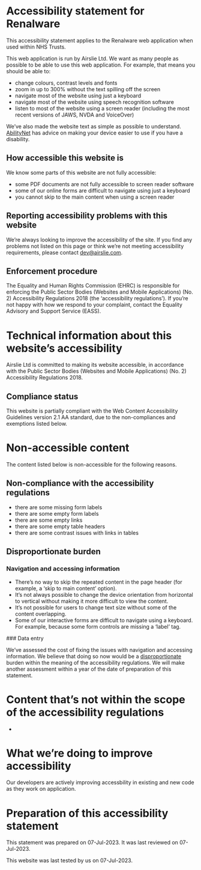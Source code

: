 # Accessibility statement for Renalware

This accessibility statement applies to the Renalware web application when used within NHS Trusts.

This web application is run by Airslie Ltd. We want as many people as possible to be able to use this web application.
For example, that means you should be able to:

- change colours, contrast levels and fonts
- zoom in up to 300% without the text spilling off the screen
- navigate most of the website using just a keyboard
- navigate most of the website using speech recognition software
- listen to most of the website using a screen reader (including the most recent versions of JAWS, NVDA and VoiceOver)

We’ve also made the website text as simple as possible to understand.
[AbilityNet](https://mcmw.abilitynet.org.uk/) has advice on making your device easier to use if you have a disability.

## How accessible this website is

We know some parts of this website are not fully accessible:

- some PDF documents are not fully accessible to screen reader software
- some of our online forms are difficult to navigate using just a keyboard
- you cannot skip to the main content when using a screen reader

## Reporting accessibility problems with this website

We’re always looking to improve the accessibility of the site.
If you find any problems not listed on this page or think we’re not meeting accessibility requirements, please contact dev@airslie.com.

## Enforcement procedure

The Equality and Human Rights Commission (EHRC) is responsible for enforcing the Public Sector Bodies (Websites and Mobile Applications) (No. 2) Accessibility Regulations 2018 (the ‘accessibility regulations’). If you’re not happy with how we respond to your complaint, contact the Equality Advisory and Support Service (EASS).

# Technical information about this website’s accessibility

Airslie Ltd is committed to making its website accessible, in accordance with the Public Sector Bodies (Websites and Mobile Applications) (No. 2) Accessibility Regulations 2018.

## Compliance status

This website is partially compliant with the Web Content Accessibility Guidelines version 2.1 AA standard, due to the non-compliances and exemptions listed below.

# Non-accessible content

The content listed below is non-accessible for the following reasons.

## Non-compliance with the accessibility regulations

- there are some missing form labels
- there are some empty form labels
- there are some empty links
- there are some empty table headers
- there are some contrast issues with links in tables

## Disproportionate burden

### Navigation and accessing information

- There’s no way to skip the repeated content in the page header (for example, a ‘skip to main content’ option).
- It’s not always possible to change the device orientation from horizontal to vertical without making it more difficult to view the content.
- It’s not possible for users to change text size without some of the content overlapping.
- Some of our interactive forms are difficult to navigate using a keyboard. For example, because some form controls are missing a ‘label’ tag.

### Data entry

We’ve assessed the cost of fixing the issues with navigation and accessing information. We believe that doing so now would be a
[disproportionate](http://www.legislation.gov.uk/uksi/2018/952/regulation/7/made) burden within the meaning of the accessibility regulations.
We will make another assessment within a year of the date of preparation of this statement.

# Content that’s not within the scope of the accessibility regulations

-

# What we’re doing to improve accessibility

Our developers are actively improving accessbility in existing and new code as they work on application.

# Preparation of this accessibility statement

This statement was prepared on 07-Jul-2023. It was last reviewed on 07-Jul-2023.

This website was last tested by us on 07-Jul-2023.
